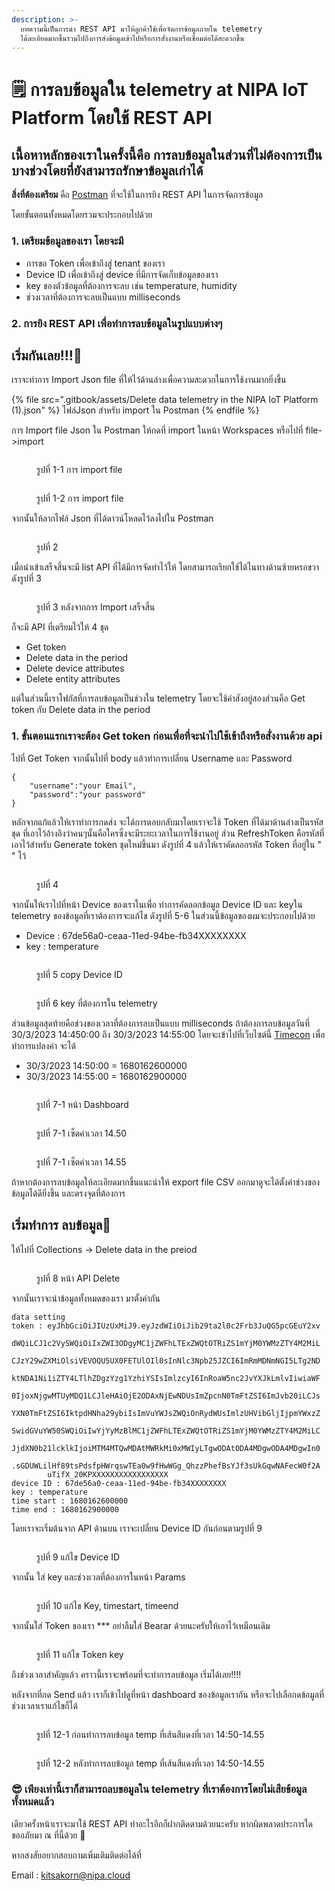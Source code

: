 ```yaml
---
description: >-
  บทความนี้เป็นการนำ REST API มาให้ลูกค้าใช้เพื่อจัดการข้อมูลภายใน telemetry
  ได้ละเอียดมากขึ้นรวมไปถึงการส่งข้อมูลเข้าไปหรือการสั่งงานหรือเชื่อมต่อได้สะดวกขึ้น
---
```


# 🗒 การลบข้อมูลใน telemetry at NIPA IoT Platform โดยใช้ REST API

## เนื้อหาหลักของเราในครั้งนี้คือ การลบข้อมูลในส่วนที่ไม่ต้องการเป็นบางช่วงโดยที่ยังสามารถรักษาข้อมูลเก่าได้

**สิ่งที่ต้องเตรียม** คือ [Postman](https://www.postman.com/downloads/) ที่จะใช้ในการยิง REST API ในการจัดการข้อมูล&#x20;

โดยขั้นตอนทั้งหมดโดยรวมจะประกอบไปด้วย&#x20;

### 1. เตรียมข้อมูลของเรา โดยจะมี&#x20;

* การขอ Token เพื่อเข้าถึงสู่ tenant ของเรา
* Device ID เพื่อเข้าถึงสู่ device ที่มีการจัดเก็บข้อมูลของเรา&#x20;
* key ของตัวข้อมูลที่ต้องการจะลบ เช่น temperature, humidity&#x20;
* ช่วงเวลาที่ต้องการจะลบเป็นแบบ milliseconds

### 2. การยิง REST API เพื่อทำการลบข้อมูลในรูปแบบต่างๆ&#x20;



## เริ่มกันเลย!!!🤩

เราจะทำการ Import Json file ที่ให้ไว้ด้านล่างเพื่อความสะดวกในการใช้งานมากยิ่งขึ้น

{% file src=".gitbook/assets/Delete data telemetry in the NIPA IoT Platform (1).json" %}
ไฟล์Json สำหรับ import ใน Postman
{% endfile %}

การ Import file Json ใน Postman ให้กดที่ import ในหน้า Workspaces หรือไปที่ file->import

<div>

<figure><img src=".gitbook/assets/Screenshot 2566-03-30 at 11.14.52.png" alt=""><figcaption><p>รูปที่ 1-1 การ import file</p></figcaption></figure>

 

<figure><img src=".gitbook/assets/Screenshot 2566-03-30 at 11.14.38.png" alt=""><figcaption><p>รูปที่ 1-2 การ import file</p></figcaption></figure>

</div>

จากนั้นให้ลากไฟล์  Json ที่ได้ดาวน์โหลดไว้ลงไปใน Postman

<figure><img src=".gitbook/assets/Screenshot 2566-03-30 at 11.21.26.png" alt=""><figcaption><p>รูปที่ 2</p></figcaption></figure>

เมื่อนำเข้าเสร็จสิ้นจะมี list API ที่ได้มีการจัดทำไว้ให้ โดยสามารถเรียกใช้ได้ไนทางด้านซ้ายหรอขวา ดังรูปที่ 3

<figure><img src=".gitbook/assets/Screenshot 2566-03-30 at 11.23.44.png" alt=""><figcaption><p>รูปที่ 3 หลังจากการ Import เสร็จสิ้น</p></figcaption></figure>

ก็จะมี API ที่เตรียมไว้ให้ 4 ชุด

* Get token
* Delete data in the period
* Delete device attributes
* Delete entity attributes

แต่ในส่วนนี้เราโฟกัสที่การลบข้อมูลเป็นช่วงใน telemetry โดยจะใช้คำสังอยู่สองส่วนคือ Get token กับ Delete data in the period

### 1. ขั้นตอนแรกเราจะต้อง Get token ก่อนเพื่อที่จะนำไปใช้เข้าถึงหรือสั่งงานด้วย api

ไปที่ Get Token จากนั้นไปที่ body แล้วทำการเปลี่ยน Username และ Password

```
{
    "username":"your Email", 
    "password":"your password"
}
```

หลักจากแก้แล้วให้เราทำการกดส่ง จะได้การตอบกลับมาโดยเราจะใช้  Token ที่ได้มาด้านล่างเป็นรหัสชุด ที่เอาไว้อ้างอิงว่าคนๆนั้นคือใครซึ่งจะมีระยะเวลาในการใช้งานอยู่ ส่วน RefreshToken คือรหัสที่เอาไว้สำหรับ Generate token ชุดใหม่ขึ้นมา ดังรูปที่ 4 แล้วให้เราคัดลอกรหัส Token ที่อยู่ใน " " ไว้&#x20;

<figure><img src=".gitbook/assets/Screenshot 2566-03-30 at 12.00.03.png" alt=""><figcaption><p>รูปที่ 4 </p></figcaption></figure>

จากนั้นให้เราไปที่หน้า Device ของเราในเพื่อ ทำการคัดลอกข้อมูล Device ID และ keyใน telemetry ของข้อมูลที่เราต้องการจะแก้ไข ดังรูปที่ 5-6 ในส่วนนี้ข้อมูลของผมจะประกอบไปด้วย&#x20;

* Device : 67de56a0-ceaa-11ed-94be-fb34XXXXXXXX&#x20;
* key : temperature

<figure><img src=".gitbook/assets/Screenshot 2566-03-30 at 12.12.28.png" alt=""><figcaption><p>รูปที่ 5 copy Device ID</p></figcaption></figure>

<figure><img src=".gitbook/assets/Screenshot 2566-03-30 at 12.15.13.png" alt=""><figcaption><p>รูปที่ 6 key ที่ต้องการใน telemetry</p></figcaption></figure>

ส่วนข้อมูลสุดท้ายคือช่วงของเวลาที่ต้องการลบเป็นแบบ milliseconds ถ้าต้องการลบข้อมูลวันที่ 30/3/2023 14:450:00 ถึง 30/3/2023 14:55:00 โดยจะเข้าไปที่เว็บไซต์นี้ [Timecon](https://currentmillis.com/) เพื่อทำการแปลงค่า จะได้

* 30/3/2023 14:50:00 = 1680162600000
* 30/3/2023 14:55:00 = 1680162900000&#x20;

<div>

<figure><img src=".gitbook/assets/Screenshot 2566-03-30 at 15.31.14.png" alt=""><figcaption><p>รูปที่ 7-1 หน้า Dashboard</p></figcaption></figure>

 

<figure><img src=".gitbook/assets/Screenshot 2566-03-30 at 15.33.05.png" alt=""><figcaption><p>รูปที่ 7-1 เซ็ตค่าเวลา 14.50</p></figcaption></figure>

 

<figure><img src=".gitbook/assets/Screenshot 2566-03-30 at 15.33.19.png" alt=""><figcaption><p>รูปที่ 7-1 เซ็ตค่าเวลา 14.55</p></figcaption></figure>

</div>

&#x20; ถ้าหากต้องการลบข้อมูลให้ละเอียดมากขึ้นแนะนำให้ export file CSV ออกมาดูจะได้ตั้งค่าช่วงของข้อมูลได้ดียิ่งขึ้น และตรงจุดที่ต้องการ

## เริ่มทำการ ลบข้อมูล🤔

ให้ไปที่ Collections -> Delete data in the preiod

<figure><img src=".gitbook/assets/Screenshot 2566-03-30 at 15.43.46.png" alt=""><figcaption><p>รูปที่ 8 หน้า API Delete</p></figcaption></figure>

จากนั้นเราจะนำข้อมูลทั้งหมดของเรา มาตั้งค่ากัน

```
data setting 
token : eyJhbGciOiJIUzUxMiJ9.eyJzdWIiOiJib29ta2l0c2Frb3JuQG5pcGEuY2xv
        dWQiLCJ1c2VySWQiOiIxZWI3ODgyMC1jZWFhLTExZWQtOTRiZS1mYjM0YWMzZTY4M2MiL
        CJzY29wZXMiOlsiVEVOQU5UX0FETUlOIl0sInNlc3Npb25JZCI6ImRmMDNmNGI5LTg2ND
        ktNDA1Ni1iZTY4LTlhZDgzYzg1YzhiYSIsImlzcyI6InRoaW5nc2JvYXJkLmlvIiwiaWF
        0IjoxNjgwMTUyMDQ1LCJleHAiOjE2ODAxNjEwNDUsImZpcnN0TmFtZSI6ImJvb20iLCJs
        YXN0TmFtZSI6IktpdHNha29ybiIsImVuYWJsZWQiOnRydWUsImlzUHVibGljIjpmYWxzZ
        SwidGVuYW50SWQiOiIwYjYyMzBlMC1jZWFhLTExZWQtOTRiZS1mYjM0YWMzZTY4M2MiLC
        JjdXN0b21lcklkIjoiMTM4MTQwMDAtMWRkMi0xMWIyLTgwODAtODA4MDgwODA4MDgwIn0
        .sGDUWLilHf89tsPdsfpHWrqswTEa0w9fHwWGg_QhzzPhefBsYJf3sUkGqwNAFecW0f2A
        uTifX_20KPXXXXXXXXXXXXXXXXX
device ID : 67de56a0-ceaa-11ed-94be-fb34XXXXXXXX 
key : temperature
time start : 1680162600000 
time end : 1680162900000
```

โดยเราจะเริ่มต้นจาก API ด้านบน เราจะเปลี่ยน Device ID กันก่อนตามรูปที่ 9

<figure><img src=".gitbook/assets/Screenshot 2566-03-30 at 15.53.05.png" alt=""><figcaption><p>รูปที่ 9 แก้ไข Device ID</p></figcaption></figure>

จากนั้น ใส่ key และช่วงเวลที่ต้องการในหน้า Params

<figure><img src=".gitbook/assets/Screenshot 2566-03-30 at 15.59.36.png" alt=""><figcaption><p>รูปที่ 10 แก้ไข Key, timestart, timeend</p></figcaption></figure>

จากนั้นใส่ Token ของเรา \*\*\* อย่าลืมใส่ Bearar ด้วยนะครับให้เอาไว้เหมือนเดิม

<figure><img src=".gitbook/assets/Screenshot 2566-03-30 at 15.53.48.png" alt=""><figcaption><p>รูปที่ 11 แก้ไข Token key</p></figcaption></figure>

ถึงช่วงเวลาสำคัญแล้ว คราวนี้เราจะพร้อมที่จะทำการลบข้อมูล เริ่มได้เลย!!!!

หลังจากที่กด Send แล้ว เราก็เข้าไปดูที่หน้า dashboard ของข้อมูลเรากัน หรือจะไปเลือกดข้อมูลที่ช่วงเวลาเราแก้ไขก็ได้

<div>

<figure><img src=".gitbook/assets/Screenshot 2566-03-30 at 16.07.51.png" alt=""><figcaption><p>รูปที่ 12-1 ก่อนทำการลบข้อมูล temp ที่เส้นสีแดงที่เวลา 14:50-14.55</p></figcaption></figure>

 

<figure><img src=".gitbook/assets/Screenshot 2566-03-30 at 16.21.42.png" alt=""><figcaption><p>รูปที่ 12-2 หลังทำการลบข้อมูล temp ที่เส้นสีแดงที่เวลา 14:50-14.55</p></figcaption></figure>

</div>

### 😎 เพียงเท่านี้เราก็สามารถลบขอมูลใน telemetry ที่เราต้องการโดยไม่เสียข้อมูลทั้งหมดแล้ว

เดียวครั้งหน้าเราจะมาใช้ REST API ทำอะไรอีกก็ฝากติดตามด้วยนะครับ หากผิดพลาดประการใด ขออภัยมา ณ ที่นี้ด้วย :clap:

&#x20;                                                                                                   หากสงสัยอยากสอบถามเพิ่มเติมติดต่อได้ที่

&#x20;                                                                                                                Email : kitsakorn@nipa.cloud
